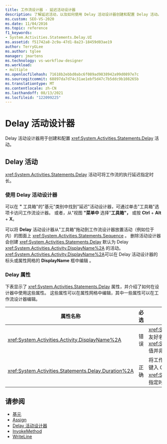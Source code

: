 ```yaml
---
title: 工作流设计器 - 延迟活动设计器
description: 了解延迟活动，以及如何使用 Delay 活动设计器创建和配置 Delay 活动。
ms.custom: SEO-VS-2020
ms.date: 11/04/2016
ms.topic: reference
f1_keywords:
- System.Activities.Statements.Delay.UI
ms.assetid: f51742a8-2c9a-47d1-8a23-18459d03ae19
author: TerryGLee
ms.author: tglee
manager: jmartens
ms.technology: vs-workflow-designer
ms.workload:
- multiple
ms.openlocfilehash: 71618b2ebbd0abc6f089ad9838942a99d0897e7c
ms.sourcegitcommit: 68897da7d74c31ae1ebf5d47c7b5ddc9b108265b
ms.translationtype: MT
ms.contentlocale: zh-CN
ms.lasthandoff: 08/13/2021
ms.locfileid: "122099225"
---
```

# <a name="delay-activity-designer"></a>Delay 活动设计器

Delay 活动设计器用于创建和配置 <xref:System.Activities.Statements.Delay> 活动。

## <a name="the-delay-activity"></a>Delay 活动

<xref:System.Activities.Statements.Delay> 活动可将工作流的执行延迟指定时长。

### <a name="use-the-delay-activity-designer"></a>使用 Delay 活动设计器

可以在 **"** 工具箱"的"基元"类别中找到"延迟"活动设计器，可通过单击"工具箱"选项卡访问工作流设计器。  或者，从"视图 **"菜单中** 选择"**工具箱"，** 或按 **Ctrl** + **Alt** + **X**。

可以将 **Delay** 活动设计器从"工具箱"拖动到工作流设计器放置活动（例如位于 内）的图面上 <xref:System.Activities.Statements.Sequence> 。 删除活动设计器会创建 <xref:System.Activities.Statements.Delay> 默认为 Delay <xref:System.Activities.Activity.DisplayName%2A> 的活动。 <xref:System.Activities.Activity.DisplayName%2A>可以在 Delay 活动设计器的标头或属性网格的 **DisplayName** 框中编辑 。

### <a name="the-delay-properties"></a>Delay 属性

下表显示了 <xref:System.Activities.Statements.Delay> 属性，并介绍了如何在设计器中使用这些属性。 这些属性可以在属性网格中编辑，其中一些属性可以在工作流设计器编辑。

|属性名称|必选|使用情况|
|-|--------------|-|
|<xref:System.Activities.Activity.DisplayName%2A>|错误|<xref:System.Activities.Statements.Delay> 活动的友好名称。 默认值为 Delay。 虽然 <xref:System.Activities.Activity.DisplayName%2A> 值并非严格要求，但最佳做法是使用值。|
|<xref:System.Activities.Statements.Delay.Duration%2A>|正确|将工作流延迟的时长。 此属性在属性网格中设置。 键入 00:00:00 格式的文本 <xref:System.TimeSpan> 或 Visual Basic 表达式来指定时长。|

## <a name="see-also"></a>请参阅

- [基元](../workflow-designer/primitives-activity-designers.md)
- [Assign](../workflow-designer/assign-activity-designer.md)
- [Delay 活动设计器](../workflow-designer/delay-activity-designer.md)
- [InvokeMethod](../workflow-designer/invokemethod-activity-designer.md)
- [WriteLine](../workflow-designer/writeline-activity-designer.md)